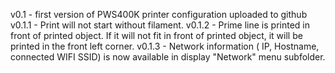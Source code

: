 v0.1 - first version of PWS400K printer configuration uploaded to github
v0.1.1 - Print will not start without filament. 
v0.1.2 - Prime line is printed in front of printed object. If it will not fit in front of printed object, it will be printed in the front left corner.
v0.1.3 - Network information ( IP, Hostname, connected WIFI SSID) is now available in display "Network" menu subfolder.